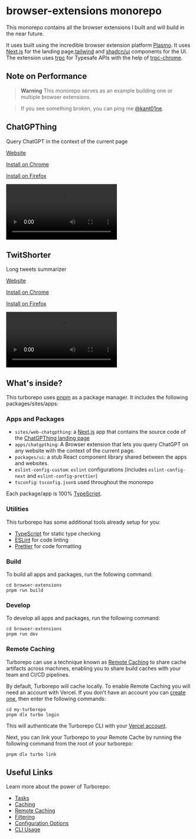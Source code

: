 # browser-extensions monorepo

This monorepo contains all the browser extensions I built and will build in the near future.

It uses built using the incredible browser extension platform [Plasmo](https://plasmo.com). It uses [Next.js](https://nextjs.org/) for the landing page,[tailwind](https://tailwindcss.com/) and [shadcn/ui](https://github.com/shadcn/ui) components for the UI. The extension uses [trpc](https://trpc.io/) for Typesafe APIs with the help of [trpc-chrome](https://github.com/jlalmes/trpc-chrome).

## Note on Performance

> **Warning**
> This monorepo serves as an example building one or multiple browser extensions.

> If you see something broken, you can ping me [@kant01ne](https://twitter.com/kant01ne).

## ChatGPThing

Query ChatGPT in the context of the current page

[Website](https://browser-apps.vercel.app/chatgpthing&utm_source=github-repo)

[Install on Chrome](https://chrome.google.com/webstore/detail/chatgpthing/amiibkaljanlkpjljhlkgjdfemgkklbo?hl=en&authuser=0&utm_source=github-repo)

[Install on Firefox](https://addons.mozilla.org/en-US/firefox/addon/chatgpthing/?utm_source=github-repo)

<video src="https://user-images.githubusercontent.com/5072452/216819491-ae457647-6465-4fb8-864c-193a92dc1b48.mp4"></video>

## TwitShorter

Long tweets summarizer

[Website](https://browser-apps.vercel.app/chatgpthing&utm_source=github-repo)

[Install on Chrome](https://chrome.google.com/webstore/detail/kdmhppbhoolbfkmfegijgkaffnpellhh/?hl=en&authuser=0&utm_source=github-repo)

[Install on Firefox](https://addons.mozilla.org/en-US/firefox/addon/chatgpthing/?utm_source=github-repo)

<video src="https://user-images.githubusercontent.com/5072452/218632182-9fb7eeba-d238-44ad-ae86-1c816c387ba7.mp4"></video>

## What's inside?

This turborepo uses [pnpm](https://pnpm.io) as a package manager. It includes the following packages/sites/apps:

### Apps and Packages

- `sites/web-chatgpthing`: a [Next.js](https://nextjs.org/) app that contains the source code of the [ChatGPThing landing page](https://chatgpthing.vercel.app/)
- `apps/chatgpthing`: A Browser extension that lets you query ChatGPT on any website with the context of the current page.
- `packages/ui`: a stub React component library shared between the apps and websites.
- `eslint-config-custom`: `eslint` configurations (includes `eslint-config-next` and `eslint-config-prettier`)
- `tsconfig`: `tsconfig.json`s used throughout the monorepo

Each package/app is 100% [TypeScript](https://www.typescriptlang.org/).

### Utilities

This turborepo has some additional tools already setup for you:

- [TypeScript](https://www.typescriptlang.org/) for static type checking
- [ESLint](https://eslint.org/) for code linting
- [Prettier](https://prettier.io) for code formatting

### Build

To build all apps and packages, run the following command:

```
cd browser-extensions
pnpm run build
```

### Develop

To develop all apps and packages, run the following command:

```
cd browser-extensions
pnpm run dev
```

### Remote Caching

Turborepo can use a technique known as [Remote Caching](https://turbo.build/repo/docs/core-concepts/remote-caching) to share cache artifacts across machines, enabling you to share build caches with your team and CI/CD pipelines.

By default, Turborepo will cache locally. To enable Remote Caching you will need an account with Vercel. If you don't have an account you can [create one](https://vercel.com/signup), then enter the following commands:

```
cd my-turborepo
pnpm dlx turbo login
```

This will authenticate the Turborepo CLI with your [Vercel account](https://vercel.com/docs/concepts/personal-accounts/overview).

Next, you can link your Turborepo to your Remote Cache by running the following command from the root of your turborepo:

```
pnpm dlx turbo link
```

## Useful Links

Learn more about the power of Turborepo:

- [Tasks](https://turbo.build/repo/docs/core-concepts/monorepos/running-tasks)
- [Caching](https://turbo.build/repo/docs/core-concepts/caching)
- [Remote Caching](https://turbo.build/repo/docs/core-concepts/remote-caching)
- [Filtering](https://turbo.build/repo/docs/core-concepts/monorepos/filtering)
- [Configuration Options](https://turbo.build/repo/docs/reference/configuration)
- [CLI Usage](https://turbo.build/repo/docs/reference/command-line-reference)
